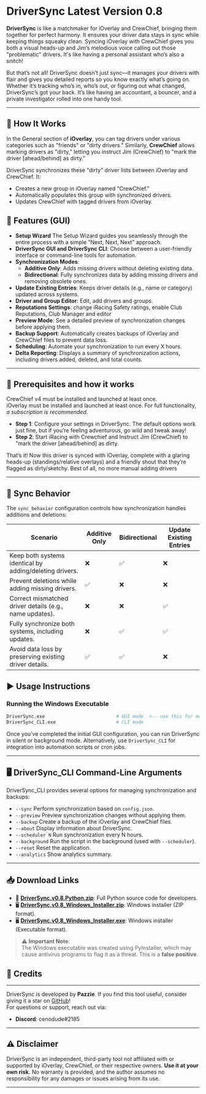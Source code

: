 # DriverSync Latest Version 0.8

**DriverSync** is like a matchmaker for iOverlay and CrewChief, bringing them together for perfect harmony. It ensures your driver data stays in sync while keeping things squeaky clean. Syncing iOverlay with CrewChief gives you both a visual heads-up and Jim’s melodious voice calling out those "problematic" drivers. It's like having a personal assistant who’s also a snitch!

But that’s not all! DriverSync doesn’t just sync—it manages your drivers with flair and gives you detailed reports so you know exactly what’s going on. Whether it’s tracking who’s in, who’s out, or figuring out what changed, DriverSync’s got your back. It’s like having an accountant, a bouncer, and a private investigator rolled into one handy tool.

---
## 🚀 **How It Works**

In the General section of **iOverlay**, you can tag drivers under various categories such as "friends" or "dirty drivers." Similarly, **CrewChief** allows marking drivers as "dirty," letting you instruct Jim (CrewChief) to "mark the driver [ahead/behind] as dirty."

DriverSync synchronizes these "dirty" driver lists between iOverlay and CrewChief. It:
- Creates a new group in iOverlay named "CrewChief."
- Automatically populates this group with synchronized drivers.
- Updates CrewChief with tagged drivers from iOverlay.  

## 🌟 **Features (GUI)** 
- **Setup Wizard** The Setup Wizard guides you seamlessly through the entire process with a simple "Next, Next, Next" approach.
- **DriverSync GUI and DriverSync CLI**: Choose between a user-friendly interface or command-line tools for automation.
- **Synchronization Modes**:
  - **Additive Only**: Adds missing drivers without deleting existing data.
  - **Bidirectional**: Fully synchronizes data by adding missing drivers and removing obsolete ones.
- **Update Existing Entries**: Keeps driver details (e.g., name or category) updated across systems.
- **Driver and Group Editor**: Edit, add drivers and groups.
- **Reputations Settings**: change iRacing Safety ratings, enable Club Reputations, Club Manager and editor
- **Preview Mode**: See a detailed preview of synchronization changes before applying them.
- **Backup Support**: Automatically creates backups of iOverlay and CrewChief files to prevent data loss.
- **Scheduling**: Automate your synchronization to run every X hours.
- **Delta Reporting**: Displays a summary of synchronization actions, including drivers added, deleted, and total counts.

---

## 📌 Prerequisites and how it works
CrewChief v4 must be installed and launched at least once.  
iOverlay must be installed and launched at least once. For full functionality, *a subscription is recommended*.

- **Step 1**: Configure your settings in DriverSync. The default options work just fine, but if you’re feeling adventurous, go wild and tweak away!
- **Step 2**: Start iRacing with Crewchief and Instruct Jim (CrewChief) to "mark the driver [ahead/behind] as dirty.

That’s it! Now this driver is synced with iOverlay, complete with a glaring heads-up (standings/relative overlays) and a friendly shout that they’re flagged as dirty/sketchy. Best of all, no more manual adding drivers

---

## 📜 **Sync Behavior**

The `sync_behavior` configuration controls how synchronization handles additions and deletions:

| **Scenario**                                          | **Additive Only** | **Bidirectional** | **Update Existing Entries** |
|-------------------------------------------------------|--------------------|--------------------|-----------------------------|
| Keep both systems identical by adding/deleting drivers. | ❌                 | ✅                 | ❌                          |
| Prevent deletions while adding missing drivers.        | ✅                 | ❌                 | ❌                          |
| Correct mismatched driver details (e.g., name updates).| ❌                 | ❌                 | ✅                          |
| Fully synchronize both systems, including updates.     | ❌                 | ✅                 | ✅                          |
| Avoid data loss by preserving existing driver details. | ✅                 | ✅                 | ❌                          |


## ▶️ **Usage Instructions**

### Running the Windows Executable
```bash
DriverSync.exe                          # GUI mode  <-- use this for most users
DriverSync_CLI.exe                      # CLI mode
```

Once you’ve completed the initial GUI configuration, you can run DriverSync in silent or background mode. Alternatively, use `DriverSync_CLI` for integration into automation scripts or cron jobs.

---
## 🖥️ **DriverSync_CLI Command-Line Arguments**

DriverSync_CLI provides several options for managing synchronization and backups:
- `--sync`          Perform synchronization based on `config.json`.
- `--preview`       Preview synchronization changes without applying them.
- `--backup`        Create a backup of the iOverlay and CrewChief files.
- `--about`         Display information about DriverSync.
- `--scheduler N`   Run synchronization every N hours.
- `--background`    Run the script in the background (used with `--scheduler`).
- `--reset`         Reset the application.
- `--analytics`     Show analytics summary.
---

## 📥 **Download Links**
- 💾 **[DriverSync.v0.8.Python.zip](https://github.com/cenodude/DriverSync/releases/download/0.8/DriverSync.v0.8.Python.zip)**: Full Python source code for developers.
- 🖥️ **[DriverSync.v0.8_Windows_Installer.zip](https://github.com/cenodude/DriverSync/releases/download/0.8/DriverSync.v0.8_Windows_Installer.zip)**: Windows installer (ZIP format).
- 🖥️ **[DriverSync.v0.8_Windows_Installer.exe](https://github.com/cenodude/DriverSync/releases/download/0.8/DriverSync.v0.8_Windows_Installer.exe)**: Windows installer (Executable format).

> ⚠️ **Important Note**:  
> The Windows executable was created using PyInstaller, which may cause antivirus programs to flag it as a threat. This is a **false positive**.  

## 🙌 **Credits**

---
DriverSync is developed by **Pazzie**. If you find this tool useful, consider giving it a star on [GitHub](https://github.com/cenodude/DriverSync)!  
For questions or support, reach out via:
- **Discord**: cenodude#2185

---

## ⚠️ **Disclaimer**

DriverSync is an independent, third-party tool not affiliated with or supported by iOverlay, CrewChief, or their respective owners. **Use it at your own risk.** No warranty is provided, and the author assumes no responsibility for any damages or issues arising from its use.

---
  
